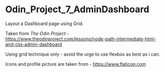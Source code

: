 # Odin_Project_7_AdminDashboard

Layout a Dashboard page using Grid. 

Taken from *The Odin Project* - https://www.theodinproject.com/lessons/node-path-intermediate-html-and-css-admin-dashboard

Using grid technique only - avoid the urge to use flexbox as best as i can.

Icons and profile picture are taken from - https://www.flaticon.com
